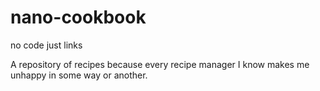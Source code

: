 # nano-cookbook
no code just links

A repository of recipes because every recipe manager I know makes me unhappy in some way or another.
